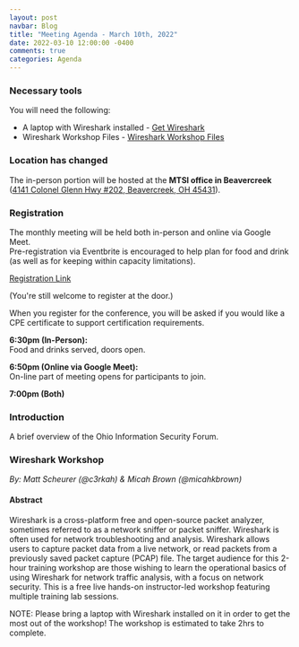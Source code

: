 ```yaml
---
layout: post
navbar: Blog
title: "Meeting Agenda - March 10th, 2022"
date: 2022-03-10 12:00:00 -0400
comments: true
categories: Agenda
---
```

### Necessary tools

You will need the following:  

* A laptop with Wireshark installed - [Get Wireshark](https://www.wireshark.org/download.html)  
* Wireshark Workshop Files - [Wireshark Workshop Files](/files/2022/Wireshark_Workshop_v1_0_1.zip)  


### Location has changed
The in-person portion will be hosted at the **MTSI office in Beavercreek** ([4141 Colonel Glenn Hwy #202, Beavercreek, OH 45431](https://www.google.com/maps/place/4141+Colonel+Glenn+Hwy+%23+115,+Beavercreek,+OH+45431/)).


### Registration  
The monthly meeting will be held both in-person and online via Google Meet.  
Pre-registration via Eventbrite is encouraged to help plan for food and drink (as well as for keeping within capacity limitations).  

[Registration Link](https://www.eventbrite.com/e/288268899037)  

(You're still welcome to register at the door.)

When you register for the conference, you will be asked if you would like a CPE certificate to support certification requirements.  

**6:30pm (In-Person):**  
Food and drinks served, doors open.  

**6:50pm (Online via Google Meet):**  
On-line part of meeting opens for participants to join.  

**7:00pm (Both)**  

### Introduction

A brief overview of the Ohio Information Security Forum.

### **Wireshark Workshop**
_By: Matt Scheurer (@c3rkah) & Micah Brown (@micahkbrown)_

#### Abstract

Wireshark is a cross-platform free and open-source packet analyzer, sometimes referred to as a network sniffer or packet sniffer. Wireshark is often used for network troubleshooting and analysis. Wireshark allows users to capture packet data from a live network, or read packets from a previously saved packet capture (PCAP) file. The target audience for this 2-hour training workshop are those wishing to learn the operational basics of using Wireshark for network traffic analysis, with a focus on network security. This is a free live hands-on instructor-led workshop featuring multiple training lab sessions.

NOTE: Please bring a laptop with Wireshark installed on it in order to get the most out of the workshop! The workshop is estimated to take 2hrs to complete.
